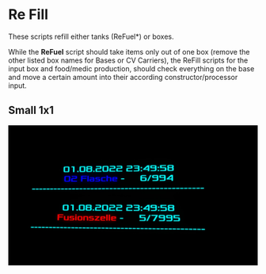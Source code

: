 Re Fill
=======

These scripts refill either tanks (ReFuel\*) or boxes.

While the **ReFuel** script should take items only out of one box (remove the other listed box names for Bases or CV Carriers), the ReFill scripts for the input box and food/medic production, should check everything on the base and move a certain amount into their according constructor/processor input.

Small 1x1
----------

![](ReFuelx1.jpg)